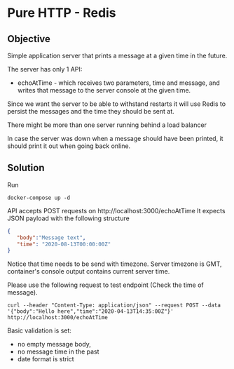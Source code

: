 # Pure HTTP - Redis
## Objective
Simple application server that prints a message at a given time in the future.

The server has only 1 API:
* echoAtTime - which receives two parameters, time and message, and writes that message to the server console at the given time.

Since we want the server to be able to withstand restarts it will use Redis to persist the messages and the time they should be sent at.

There might be more than one server running behind a load balancer

In case the server was down when a message should have been printed, it should print it out when going back online.


## Solution

Run 
```
docker-compose up -d
```

API accepts POST requests on http://localhost:3000/echoAtTime
It expects JSON payload with the following structure

```json
{
   "body":"Message text",
   "time": "2020-08-13T00:00:00Z"
}
```
Notice that time needs to be send with timezone. Server timezone is GMT, container's console output contains current server time.


Please use the following request to test endpoint (Check the time of message).
```
curl --header "Content-Type: application/json" --request POST --data '{"body":"Hello here","time":"2020-04-13T14:35:00Z"}'  http://localhost:3000/echoAtTime
```

Basic validation is set:
* no empty message body,
* no message time in the past
* date format is strict
